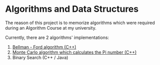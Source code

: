 Algorithms and Data Structures
===========================

The reason of this project is to memorize algorithms which were required during an Algorithm Course at my university. 

Currently, there are 2 algorithms' implementations:

1. [Bellman - Ford algorithm (C++)](https://github.com/mmBs/AlgorithmsAndDataStructures/tree/master/BellmanFordAlgorithm)
2. [Monte Carlo algorithm which calculates the Pi number (C++)](https://github.com/mmBs/AlgorithmsAndDataStructures/tree/master/MonteCarloAlgorithmPi)
3. Binary Search (C++ / Java)

